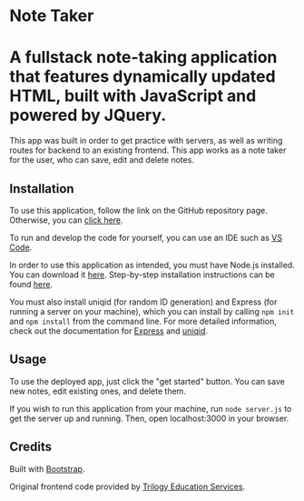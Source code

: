# Note Taker

# A fullstack note-taking application that features dynamically updated HTML, built with JavaScript and powered by JQuery. 

This app was built in order to get practice with servers, as well as writing routes for backend to an existing frontend. This app works as a note taker for the user, who can save, edit and delete notes.

## Installation

To use this application, follow the link on the GitHub repository page. Otherwise, you can [click here](https://secure-bastion-47747.herokuapp.com/). 

To run and develop the code for yourself, you can use an IDE such as [VS Code](https://code.visualstudio.com/). 

In order to use this application as intended, you must have Node.js installed. You can download it [here](https://nodejs.org/en/download/). Step-by-step installation instructions can be found [here](https://phoenixnap.com/kb/install-node-js-npm-on-windows). 

You must also install uniqid (for random ID generation) and Express (for running a server on your machine), which you can install by calling `npm init` and `npm install` from the command line. For more detailed information, check out the documentation for [Express](https://expressjs.com/) and [uniqid](https://www.npmjs.com/package/uniqid). 

## Usage 

To use the deployed app, just click the "get started" button. You can save new notes, edit existing ones, and delete them. 

If you wish to run this application from your machine, run `node server.js` to get the server up and running. Then, open localhost:3000 in your browser. 

## Credits 

Built with [Bootstrap](https://getbootstrap.com/).

Original frontend code provided by [Trilogy Education Services](https://www.trilogyed.com/).